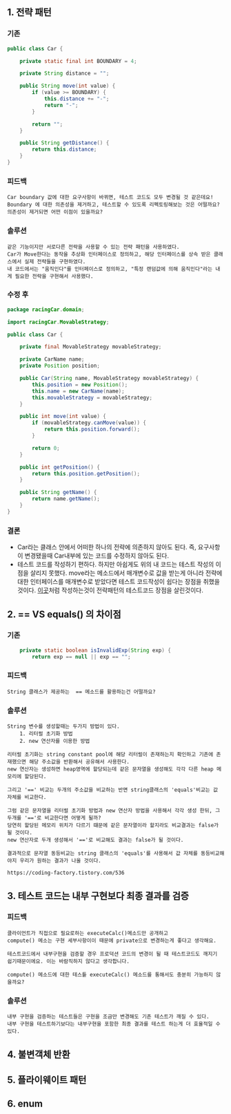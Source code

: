

## 1. 전략 패턴

### 기존
``` java
public class Car {

    private static final int BOUNDARY = 4;

    private String distance = "";

    public String move(int value) {
        if (value >= BOUNDARY) {
            this.distance += "-";
            return "-";
        }

        return "";
    }

    public String getDistance() {
        return this.distance;
    }
}
```

### 피드백
``` 
Car boundary 값에 대한 요구사항이 바뀌면, 테스트 코드도 모두 변경될 것 같은데요!
Boundary 에 대한 의존성을 제거하고, 테스트할 수 있도록 리펙토링해보는 것은 어떨까요?
의존성이 제거되면 어떤 이점이 있을까요?
```

### 솔루션
``` 
같은 기능이지만 서로다른 전략을 사용할 수 있는 전략 패턴을 사용하였다.
Car가 Move한다는 동작을 추상화 인터페이스로 정의하고, 해당 인터페이스를 상속 받은 클래스에서 실제 전략들을 구현하였다.
내 코드에서는 "움직인다"를 인터페이스로 정의하고, "특정 랜덤값에 의해 움직인다"라는 내게 필요한 전략을 구현해서 사용했다.
``` 

### 수정 후
``` java
package racingCar.domain;

import racingCar.MovableStrategy;

public class Car {

    private final MovableStrategy movableStrategy;

    private CarName name;
    private Position position;

    public Car(String name, MovableStrategy movableStrategy) {
        this.position = new Position();
        this.name = new CarName(name);
        this.movableStrategy = movableStrategy;
    }

    public int move(int value) {
        if (movableStrategy.canMove(value)) {
            return this.position.forward();
        }

        return 0;
    }

    public int getPosition() {
        return this.position.getPosition();
    }

    public String getName() {
        return name.getName();
    }
}
```

### 결론
- Car라는 클래스 안에서 어떠한 하나의 전략에 의존하지 않아도 된다. 
즉, 요구사항이 변경됐을때 Car내부에 있는 코드를 수정하지 않아도 된다.
- 테스트 코드를 작성하기 편하다. 하지만 아쉽게도 위의 내 코드는 테스트 작성의 이점을 살리지 못했다. 
move라는 메소드에서 매개변수로 값을 받는게 아니라 전략에 대한 인터페이스를 매개변수로 받았다면 테스트 코드작성이 쉽다는 장점을 취했을 것이다. 
[이곳](https://jackjeong.tistory.com/108)처럼 작성하는것이 전략패턴의 테스트코드 장점을 살린것이다.

## 2. == VS equals() 의 차이점

### 기존
``` java
    private static boolean isInvalidExp(String exp) {
        return exp == null || exp == "";
```

### 피드백
```
String 클래스가 제공하는  == 메소드를 활용하는건 어떨까요?
```

### 솔루션
```
String 변수를 생성할때는 두가지 방법이 있다.
    1. 리터럴 초기화 방법
    2. new 연산자를 이용한 방법

리터럴 초기화는 string constant pool에 해당 리터럴이 존재하는지 확인하고 기존에 존재했으면 해당 주소값을 반환해서 공유해서 사용한다.
new 연산자는 생성하면 heap영역에 할당되는데 같은 문자열을 생성해도 각각 다른 heap 메모리에 할당된다.

그리고 '==' 비교는 두개의 주소값을 비교하는 반면 string클래스의 'equals'비교는 값 자체를 비교한다.

그럼 같은 문자열을 리터럴 초기화 방법과 new 연산자 방법을 사용해서 각각 생성 한뒤, 그 두개를 '=='로 비교한다면 어떻게 될까?
당연히 할당된 메모리 위치가 다르기 떄문에 같은 문자열이라 할지라도 비교결과는 false가 될 것이다.
new 연산자로 두개 생성해서 '=='로 비교해도 결과는 false가 될 것이다.

결과적으로 문자열 동등비교는 string 클래스의 'equals'를 사용해서 값 자체를 동등비교해야지 우리가 원하는 결과가 나올 것이다. 

https://coding-factory.tistory.com/536

```

## 3. 테스트 코드는 내부 구현보다 최종 결과를 검증
### 피드백
```
클라이언트가 직접으로 필요로하는 executeCalc()메소드만 공개하고 
compute() 메소는 구현 세부사항이이 때문에 private으로 변경하는게 좋다고 생각해요.

테스트코드에서 내부구현을 검증할 경우 프로덕션 코드의 변경이 될 때 테스트코드도 깨지기 쉽기때문이에요. 이는 바람직하지 않다고 생각합니다.

compute() 메소드에 대한 테스틑 executeCalc() 메소드를 통해서도 충분히 가능하지 않을까요?
```

### 솔루션
```
내부 구현을 검증하는 테스트들은 구현을 조금만 변경해도 기존 테스트가 깨질 수 있다.
내부 구현을 테스트하기보다는 내부구현을 포함한 최종 결과를 테스트 하는게 더 효율적일 수 있다.
```

## 4. 불변객체 반환

## 5. 플라이웨이트 패턴

## 6. enum

